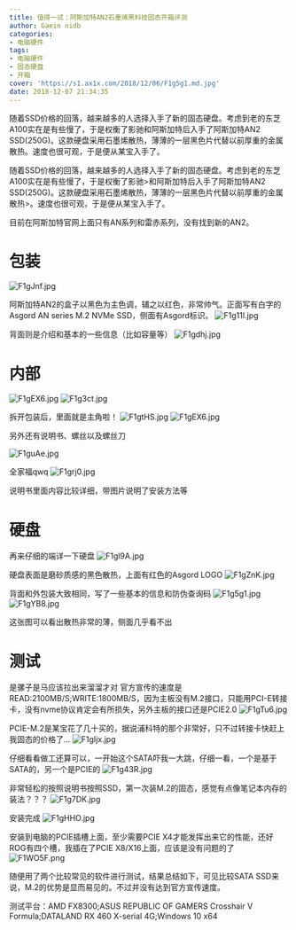 ```yaml
---
title: 值得一试：阿斯加特AN2石墨烯黑科技固态开箱评测
author: Gaein nidb
categories:
- 电脑硬件
tags:
- 电脑硬件
- 固态硬盘
- 开箱
cover: 'https://s1.ax1x.com/2018/12/06/F1g5g1.md.jpg'
date: 2018-12-07 21:34:35
---
```

随着SSD价格的回落，越来越多的人选择入手了新的固态硬盘。考虑到老的东芝A100实在是有些慢了，于是权衡了影驰和阿斯加特后入手了阿斯加特AN2 SSD(250G)。这款硬盘采用石墨烯散热，薄薄的一层黑色片代替以前厚重的金属散热。速度也很可观，于是便从某宝入手了。
<!-- more -->
随着SSD价格的回落，越来越多的人选择入手了新的固态硬盘。考虑到老的东芝A100实在是有些慢了，于是权衡了影驰>和阿斯加特后入手了阿斯加特AN2 SSD(250G)。这款硬盘采用石墨烯散热，薄薄的一层黑色片代替以前厚重的金属散热>。速度也很可观，于是便从某宝入手了。

目前在阿斯加特官网上面只有AN系列和雷赤系列，没有找到新的AN2。
# 包装
![F1gJnf.jpg](https://s1.ax1x.com/2018/12/06/F1gJnf.md.jpg)

阿斯加特AN2的盒子以黑色为主色调，辅之以红色，非常帅气。正面写有白字的Asgord AN series M.2 NVMe SSD，侧面有Asgord标识。
![F1g11I.jpg](https://s1.ax1x.com/2018/12/06/F1g11I.md.jpg)

背面则是介绍和基本的一些信息（比如容量等）
![F1gdhj.jpg](https://s1.ax1x.com/2018/12/06/F1gdhj.md.jpg)

# 内部
![F1gEX6.jpg](https://s1.ax1x.com/2018/12/06/F1gEX6.md.jpg)
![F1g3ct.jpg](https://s1.ax1x.com/2018/12/06/F1g3ct.md.jpg)

拆开包装后，里面就是主角啦！
![F1gtHS.jpg](https://s1.ax1x.com/2018/12/06/F1gtHS.md.jpg)
![F1gEX6.jpg](https://s1.ax1x.com/2018/12/06/F1gEX6.md.jpg)

另外还有说明书、螺丝以及螺丝刀

![F1guAe.jpg](https://s1.ax1x.com/2018/12/06/F1guAe.md.jpg)

全家福qwq
![F1grj0.jpg](https://s1.ax1x.com/2018/12/06/F1grj0.md.jpg)

说明书里面内容比较详细，带图片说明了安装方法等
# 硬盘
再来仔细的端详一下硬盘
![F1gl9A.jpg](https://s1.ax1x.com/2018/12/06/F1gl9A.md.jpg)

硬盘表面是磨砂质感的黑色散热，上面有红色的Asgord LOGO
![F1gZnK.jpg](https://s1.ax1x.com/2018/12/06/F1gZnK.md.jpg)

背面和外包装大致相同，写了一些基本的信息和防伪查询码
![F1g5g1.jpg](https://s1.ax1x.com/2018/12/06/F1g5g1.md.jpg)
![F1gYB8.jpg](https://s1.ax1x.com/2018/12/06/F1gYB8.md.jpg)

这张图可以看出散热非常的薄，侧面几乎看不出
# 测试
是骡子是马应该拉出来溜溜才对
官方宣传的速度是READ:2100MB/S;WRITE:1800MB/S，因为主板没有M.2接口，只能用PCI-E转接卡，没有nvme协议肯定会有所损失，另外主板的接口还是PCIE2.0
![F1gTu6.jpg](https://s1.ax1x.com/2018/12/06/F1gTu6.md.jpg)

PCIE-M.2是某宝花了几十买的，据说浦科特的那个非常好，只不过转接卡快赶上我固态的价格了...
![F1gIjx.jpg](https://s1.ax1x.com/2018/12/06/F1gIjx/.d.jpg)

仔细看看做工还算可以，一开始这个SATA吓我一大跳，仔细一看，一个是基于SATA的，另一个是PCIE的
![F1g43R.jpg](https://s1.ax1x.com/2018/12/06/F1g43R.md.jpg)

非常轻松的按照说明书按照SSD，第一次装M.2的固态，感觉有点像笔记本内存的装法？？？
![F1g7DK.jpg](https://s1.ax1x.com/2018/12/06/F1g7DK.md.jpg)

安装完成
![F1gHHO.jpg](https://s1.ax1x.com/2018/12/06/F1gHHO.md.jpg)

安装到电脑的PCIE插槽上面，至少需要PCIE X4才能发挥出来它的性能，还好ROG有四个槽，我插在了PCIE X8/X16上面，应该是没有问题的了
![F1WO5F.png](https://s1.ax1x.com/2018/12/07/F1WO5F.png)

随便用了两个比较常见的软件进行测试，结果总结如下，可见比较SATA SSD来说，M.2的优势是显而易见的。不过并没有达到官方宣传速度。

测试平台：AMD FX8300;ASUS REPUBLIC OF GAMERS Crosshair V Formula;DATALAND RX 460 X-serial 4G;Windows 10 x64
